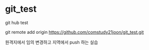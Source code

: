 # git_test
git hub test

git remote add origin https://github.com/comstudy21joon/git_test.git


원격지에서 임의 변경하고 지역에서 push 하는 실습
